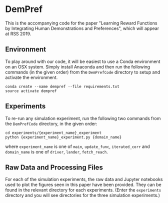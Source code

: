 # DemPref

This is the accompanying code for the paper "Learning Reward Functions by Integrating Human Demonstrations and Preferences", which will appear at RSS 2019.

## Environment

To play around with our code, it will be easiest to use a Conda environment on an OSX system. Simply install Anaconda and then run the following commands (in the given order) from the `DemPrefCode` directory to setup and activate the environment.

~~~~
conda create --name dempref --file requirements.txt
source activate dempref
~~~~

## Experiments

To re-run any simulation experiment, run the following two commands from the `DemPrefCode` directory, in the given order:

~~~~
cd experiments/{experiment_name}_experiment
python {experiment_name}_experiment.py {domain_name}
~~~~

where `experiment_name` is one of `main`, `update_func`, `iterated_corr` and `domain_name` is one of `driver`, `lander`, `fetch_reach`.

## Raw Data and Processing Files

For each of the simulation experiments, the raw data and Jupyter notebooks used to plot the figures seen in this paper have been provided. They can be found in the relevant directory for each experiments. (Enter the `experiments` directory and you will see directories for the three simulation experiments.)